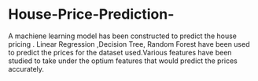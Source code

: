 # House-Price-Prediction-
A machiene learning model has been constructed to predict the house pricing . Linear Regression ,Decision Tree, Random Forest have been used to predict the prices for the dataset used.Various features have been studied to take under the optium features that would predict the prices accurately. 
